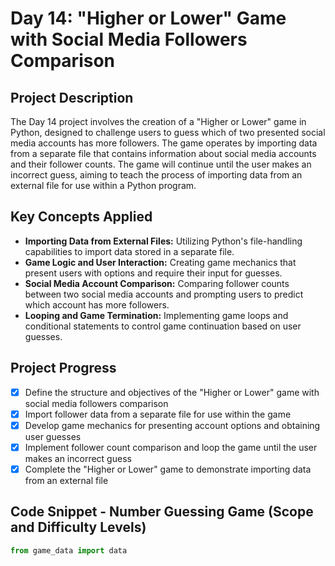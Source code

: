 # Day 14: "Higher or Lower" Game with Social Media Followers Comparison

## Project Description

The Day 14 project involves the creation of a "Higher or Lower" game in Python, designed to challenge users to guess which of two presented social media accounts has more followers. The game operates by importing data from a separate file that contains information about social media accounts and their follower counts. The game will continue until the user makes an incorrect guess, aiming to teach the process of importing data from an external file for use within a Python program.

## Key Concepts Applied

- **Importing Data from External Files:** Utilizing Python's file-handling capabilities to import data stored in a separate file.
- **Game Logic and User Interaction:** Creating game mechanics that present users with options and require their input for guesses.
- **Social Media Account Comparison:** Comparing follower counts between two social media accounts and prompting users to predict which account has more followers.
- **Looping and Game Termination:** Implementing game loops and conditional statements to control game continuation based on user guesses.

## Project Progress

- [x] Define the structure and objectives of the "Higher or Lower" game with social media followers comparison
- [x] Import follower data from a separate file for use within the game
- [x] Develop game mechanics for presenting account options and obtaining user guesses
- [x] Implement follower count comparison and loop the game until the user makes an incorrect guess
- [x] Complete the "Higher or Lower" game to demonstrate importing data from an external file

## Code Snippet - Number Guessing Game (Scope and Difficulty Levels)

```python
from game_data import data